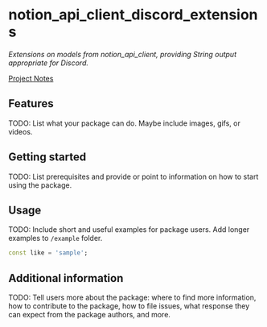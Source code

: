 # notion_api_client_discord_extensions

*Extensions on models from notion_api_client, providing String output appropriate for Discord.*

[Project Notes](https://enspyrco.notion.site/notion_api_client_discord_extensions-8569a556a5214de5b4ea724c24403df5?pvs=4)

## Features

TODO: List what your package can do. Maybe include images, gifs, or videos.

## Getting started

TODO: List prerequisites and provide or point to information on how to
start using the package.

## Usage

TODO: Include short and useful examples for package users. Add longer examples
to `/example` folder.

```dart
const like = 'sample';
```

## Additional information

TODO: Tell users more about the package: where to find more information, how to
contribute to the package, how to file issues, what response they can expect
from the package authors, and more.
